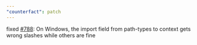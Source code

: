```yaml
---
"counterfact": patch
---
```


fixed [#788](https://github.com/pmcelhaney/counterfact/issues/788): On Windows, the import field from path-types to context gets wrong slashes while others are fine
